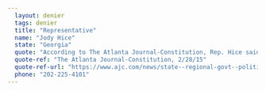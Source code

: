 ```yaml
---
  layout: denier
  tags: denier
  title: "Representative"
  name: "Jody Hice"
  state: "Georgia"
  quote: "According to The Atlanta Journal-Constitution, Rep. Hice said in a prepared statement: \"It is a shame that because a scientist has reached a different conclusion on climate science than the liberal elite that the integrity of her research would be called into question.\""
  quote-ref: "The Atlanta Journal-Constitution, 2/28/15"
  quote-ref-url: "https://www.ajc.com/news/state--regional-govt--politics/democrat-investigates-tech-professor-who-bucks-climate-trend/UG3s6ZxXnCt79D9H9uZL6I/"
  phone: "202-225-4101"
---
```

